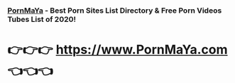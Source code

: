 ### <a href="https://www.PornMaya.com" title="PornMaYa">PornMaYa</a> - Best Porn Sites List Directory & Free Porn Videos Tubes List of 2020!

# 👉👉👉 https://www.PornMaYa.com 👈👈👈
